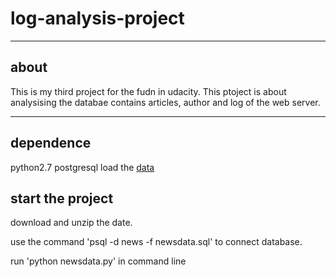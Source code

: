 # log-analysis-project
---
## about
This is my third project for the fudn in udacity.
This ptoject is about analysising the databae contains articles, author and log of the web server.

---
## dependence
python2.7
postgresql
load the [data](https://d17h27t6h515a5.cloudfront.net/topher/2016/August/57b5f748_newsdata/newsdata.zip)

## start the project
download and unzip the date.

use the command 'psql -d news -f newsdata.sql' to connect database.

run 'python newsdata.py' in command line